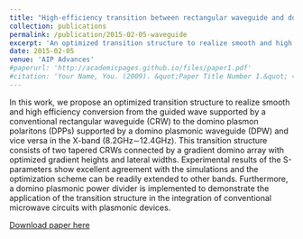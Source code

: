 ```yaml
---
title: "High-efficiency transition between rectangular waveguide and domino plasmonic waveguide"
collection: publications
permalink: /publication/2015-02-05-waveguide
excerpt: 'An optimized transition structure to realize smooth and high efficiency conversion from the guided wave supported by a conventional rectangular waveguide (CRW) to the domino plasmon polaritons (DPPs) supported by a domino plasmonic waveguide (DPW).'
date: 2015-02-05
venue: 'AIP Advances'
#paperurl: 'http://academicpages.github.io/files/paper1.pdf'
#citation: 'Your Name, You. (2009). &quot;Paper Title Number 1.&quot; <i>Journal 1</i>. 1(1).'
---
```

In this work, we propose an optimized transition structure to realize smooth and high efficiency conversion from the guided wave supported by a conventional rectangular waveguide (CRW) to the domino plasmon polaritons (DPPs) supported by a domino plasmonic waveguide (DPW) and vice versa in the X-band (8.2GHz∼12.4GHz). This transition structure consists of two tapered CRWs connected by a gradient domino array with optimized gradient heights and lateral widths. Experimental results of the S-parameters show excellent agreement with the simulations and the optimization scheme can be readily extended to other bands. Furthermore, a domino plasmonic power divider is implemented to demonstrate the application of the transition structure in the integration of conventional microwave circuits with plasmonic devices.

[Download paper here](https://pubs.aip.org/aip/adv/article/5/2/027105/21158)

